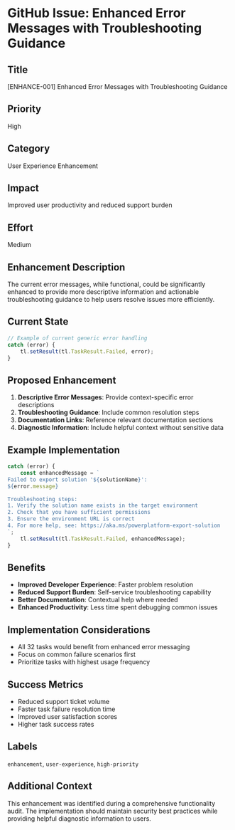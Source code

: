 # GitHub Issue: Enhanced Error Messages with Troubleshooting Guidance

## Title
[ENHANCE-001] Enhanced Error Messages with Troubleshooting Guidance

## Priority
High

## Category
User Experience Enhancement

## Impact
Improved user productivity and reduced support burden

## Effort
Medium

## Enhancement Description
The current error messages, while functional, could be significantly enhanced to provide more descriptive information and actionable troubleshooting guidance to help users resolve issues more efficiently.

## Current State
```typescript
// Example of current generic error handling
catch (error) {
    tl.setResult(tl.TaskResult.Failed, error);
}
```

## Proposed Enhancement
1. **Descriptive Error Messages**: Provide context-specific error descriptions
2. **Troubleshooting Guidance**: Include common resolution steps
3. **Documentation Links**: Reference relevant documentation sections
4. **Diagnostic Information**: Include helpful context without sensitive data

## Example Implementation
```typescript
catch (error) {
    const enhancedMessage = `
Failed to export solution '${solutionName}':
${error.message}

Troubleshooting steps:
1. Verify the solution name exists in the target environment
2. Check that you have sufficient permissions
3. Ensure the environment URL is correct
4. For more help, see: https://aka.ms/powerplatform-export-solution
`;
    tl.setResult(tl.TaskResult.Failed, enhancedMessage);
}
```

## Benefits
- **Improved Developer Experience**: Faster problem resolution
- **Reduced Support Burden**: Self-service troubleshooting capability
- **Better Documentation**: Contextual help where needed
- **Enhanced Productivity**: Less time spent debugging common issues

## Implementation Considerations
- All 32 tasks would benefit from enhanced error messaging
- Focus on common failure scenarios first
- Prioritize tasks with highest usage frequency

## Success Metrics
- Reduced support ticket volume
- Faster task failure resolution time  
- Improved user satisfaction scores
- Higher task success rates

## Labels
`enhancement`, `user-experience`, `high-priority`

## Additional Context
This enhancement was identified during a comprehensive functionality audit. The implementation should maintain security best practices while providing helpful diagnostic information to users.